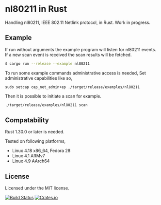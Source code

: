 # nl80211 in Rust

Handling nl80211, IEEE 802.11 Netlink protocol, in Rust. Work in progress.

## Example

If run without arguments the example program will listen for nl80211 events.
If a new scan event is received the scan results will be fetched.

```bash
$ cargo run --release --example nl80211
```

To run some example commands administrative access is needed, Set administrative capabilities like so,

```
sudo setcap cap_net_admin+ep ./target/release/examples/nl80211
```

Then it is possible to initiate a scan for example.

```bash
./target/release/examples/nl80211 scan
```

## Compatability

Rust 1.30.0 or later is needed.

Tested on following platforms,
 - Linux 4.18 x86_64, Fedora 28
 - Linux 4.1 ARMv7
 - Linux 4.9 AArch64

## License

 Licensed under the MIT license.

[![Build Status](https://travis-ci.org/blueluna/nl80211-rs.svg?branch=master)](https://travis-ci.org/blueluna/nl80211-rs) [![Crates.io](https://img.shields.io/crates/v/nl80211-rs.svg)](https://crates.io/crates/nl80211-rs)
